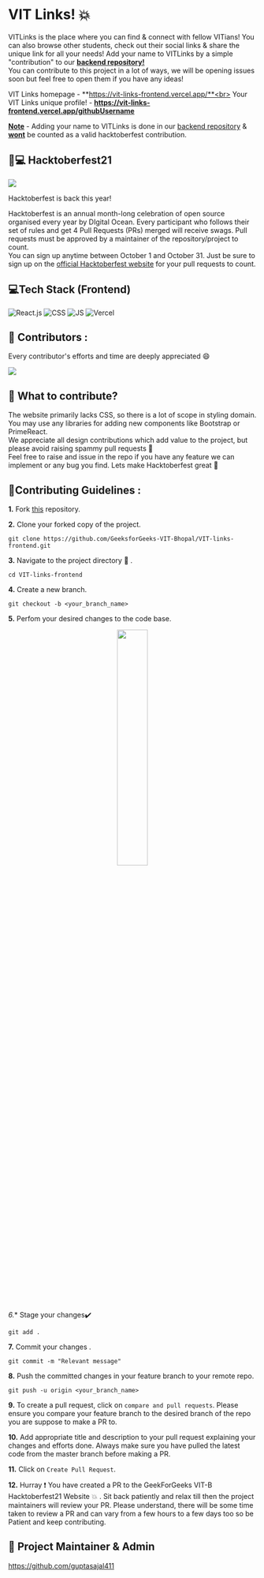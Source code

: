 # VIT Links! 💥
VITLinks is the place where you can find & connect with fellow VITians! You can also browse other students, check out their social links & share the unique link for all your needs! Add your name to VITLinks by a simple "contribution" to our **[backend repository!](https://github.com/GeeksforGeeks-VIT-Bhopal/VIT-links-backend)**<br>
You can contribute to this project in a lot of ways, we will be opening issues soon but feel free to open them if you have any ideas!

VIT Links homepage - **https://vit-links-frontend.vercel.app/**<br>
Your VIT Links unique profile! - **https://vit-links-frontend.vercel.app/githubUsername**

**<ins>Note</ins>** - Adding your name to VITLinks is done in our [backend repository](https://github.com/GeeksforGeeks-VIT-Bhopal/VIT-links-backend) & <ins>**wont**</ins> be counted as a valid hacktoberfest contribution.

## 🏅💻 Hacktoberfest21
![](https://hacktoberfest.digitalocean.com/_nuxt/img/logo-hacktoberfest-full.f42e3b1.svg)

Hacktoberfest is back this year! 

Hacktoberfest is an annual month-long celebration of open source organised every year by DIgital Ocean. Every participant who follows their set of rules and get 4 Pull Requests (PRs) merged will receive swags. Pull requests must be approved by a maintainer of the repository/project to count.<br>
You can sign up anytime between October 1 and October 31. Just be sure to sign up on the [official Hacktoberfest website](https://hactoberfest.digitalocean.com) for your pull requests to count.

## 💻Tech Stack (Frontend)
![React.js](https://img.shields.io/badge/React.js-20232A?style=for-the-badge&logo=react&logoColor=61DAFB)
![CSS](https://img.shields.io/badge/css3%20-%231572B6.svg?&style=for-the-badge&logo=css3&logoColor=white)
![JS](https://img.shields.io/badge/javascript%20-%23323330.svg?&style=for-the-badge&logo=javascript&logoColor=%23F7DF1E)
![Vercel](https://img.shields.io/badge/Vercel-000000?style=for-the-badge&logo=vercel&logoColor=white)

## 🤩 Contributors :

Every contributor's efforts and time are deeply appreciated :smile:

<a href = "https://github.com/GeeksforGeeks-VIT-Bhopal/VIT-links-frontend/graphs/contributors">
  <img src = "https://contrib.rocks/image?repo=GeeksforGeeks-VIT-Bhopal/VIT-links-frontend"/>
</a>

## 🤔 What to contribute?
The website primarily lacks CSS, so there is a lot of scope in styling domain. You may use any libraries for adding new components like Bootstrap or PrimeReact.<br>
We appreciate all design contributions which add value to the project, but please avoid raising spammy pull requests 🙂<br>
Feel free to raise and issue in the repo if you have any feature we can implement or any bug you find. Lets make Hacktoberfest great 🥳

## 📌Contributing Guidelines :
**1.**  Fork [this](https://github.com/GeeksforGeeks-VIT-Bhopal/VIT-links-frontend.git) repository.

**2.**  Clone your forked copy of the project.
```
git clone https://github.com/GeeksforGeeks-VIT-Bhopal/VIT-links-frontend.git
```
**3.** Navigate to the project directory :file_folder: .
```
cd VIT-links-frontend
```
**4.** Create a new branch.
```
git checkout -b <your_branch_name>
```
**5.** Perfom your desired changes to the code base.
<p align="center"><img width=35% src="https://media2.giphy.com/media/L1R1tvI9svkIWwpVYr/giphy.gif?cid=ecf05e47pzi2rpig0vc8pjusra8hiai1b91zgiywvbubu9vu&rid=giphy.gif"></p>

*6.** Stage your changes:heavy_check_mark: 
```
git add . 
```
**7.** Commit your changes .
```
git commit -m "Relevant message"
```
**8.** Push the committed changes in your feature branch to your remote repo.
```
git push -u origin <your_branch_name>
```
**9.** To create a pull request, click on `compare and pull requests`. Please ensure you compare your feature branch to the desired branch of the repo you are suppose to make a PR to.

**10.** Add appropriate title and description to your pull request explaining your changes and efforts done. Always make sure you have pulled the latest code from the master branch before making a PR.

**11.** Click on `Create Pull Request`.

**12.** Hurray ❗ You have created a PR to the GeekForGeeks VIT-B Hacktoberfest21 Website 💥 . Sit back patiently and relax till then the project maintainers will review your PR. Please understand, there will be some time taken to review a PR and can vary from a few hours to a few days too so be Patient and keep contributing.

## 🥳 Project Maintainer & Admin
https://github.com/guptasajal411
